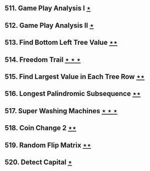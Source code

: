 ## 511. Game Play Analysis I [$\star$](https://leetcode.com/problems/game-play-analysis-i)

## 512. Game Play Analysis II [$\star$](https://leetcode.com/problems/game-play-analysis-ii)

## 513. Find Bottom Left Tree Value [$\star\star$](https://leetcode.com/problems/find-bottom-left-tree-value)

## 514. Freedom Trail [$\star\star\star$](https://leetcode.com/problems/freedom-trail)

## 515. Find Largest Value in Each Tree Row [$\star\star$](https://leetcode.com/problems/find-largest-value-in-each-tree-row)

## 516. Longest Palindromic Subsequence [$\star\star$](https://leetcode.com/problems/longest-palindromic-subsequence)

## 517. Super Washing Machines [$\star\star\star$](https://leetcode.com/problems/super-washing-machines)

## 518. Coin Change 2 [$\star\star$](https://leetcode.com/problems/coin-change-2)

## 519. Random Flip Matrix [$\star\star$](https://leetcode.com/problems/random-flip-matrix)

## 520. Detect Capital [$\star$](https://leetcode.com/problems/detect-capital)
